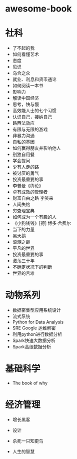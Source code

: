 # awesome-book

# 社科
* 了不起的我
* 如何看懂艺术
* 态度
* 见识
* 乌合之众
* 就业、利息和货币通论
* 如何阅读一本书
* 影响力
* 解读中国经济
* 思考，快与慢
* 高效能人士的七个习惯
* 认识自己，接纳自己
* 路西法效应
* 有限与无限的游戏
* 非暴力沟通
* 自私的基因
* 如何赢得朋友并影响他人
* 别独自用餐
* 学会提问
* 少有人走的路
* 被讨厌的勇气
* 投资最重要的事
* 李普曼《舆论》
* 卓有成效的管理者
* 财富自由之路 李笑来
* 人间失格
* 穷查理宝典
* 如何成为一个有趣的人
* 《小狗钱钱》[德] 博多·舍费尔
* 当下的力量
* 黑天鹅
* 浪潮之巅
* 平凡的世界
* 投资最重要的事
* 激荡三十年
* 不确定状况下的判断
* 世界的苦难

# 动物系列
* 数据密集型应用系统设计
* 流式系统
* Python for Data Analysis
* SRE Google 运维解密
* 利用python进行数据分析
* Spark快速大数据分析
* Spark高级数据分析

# 基础科学
* The book of why

# 经济管理
* 增长黑客
* 设计


* 杀死一只知更鸟
* 人生的智慧
